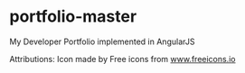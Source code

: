 # portfolio-master
My Developer Portfolio implemented in AngularJS

Attributions:
Icon made by Free icons from www.freeicons.io